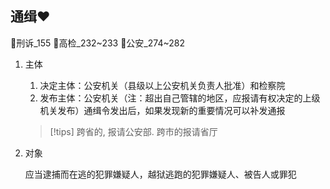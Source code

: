 
## 通缉❤️
🚪刑诉_155
🚪高检_232~233
🚪公安_274~282

1. 主体
    1. 决定主体：公安机关（县级以上公安机关负责人批准）和检察院
    1. 发布主体：公安机关（注：超出自己管辖的地区，应报请有权决定的上级机关发布）通缉令发出后，如果发现新的重要情况可以补发通报

    > [!tips]
    > 跨省的, 报请公安部. 跨市的报请省厅

2. 对象
   
    应当逮捕而在逃的犯罪嫌疑人，越狱逃跑的犯罪嫌疑人、被告人或罪犯